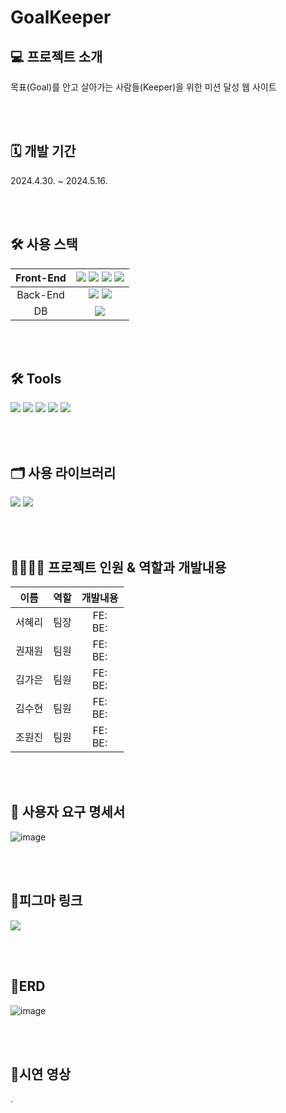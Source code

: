 # GoalKeeper

## 💻 프로젝트 소개
목표(Goal)를 안고 살아가는 사람들(Keeper)을 위한 미션 달성 웹 사이트

<br><br>

## 🗓 개발 기간
2024.4.30. ~ 2024.5.16.

<br><br>

##  🛠️ 사용 스택 
|Front-End |<img src="https://img.shields.io/badge/HTML5-E34F26?style=flat&logo=HTML5&logoColor=white" /> <img src="https://img.shields.io/badge/CSS3-1572B6?style=flat&logo=CSS3&logoColor=white" />  <img src="https://img.shields.io/badge/JavaScript-F7DF1E?style=flat&logo=JavaScript&logoColor=white" /> <img src="https://img.shields.io/badge/Thymeleaf-005F0F?style=flat&logo=Thymeleaf&logoColor=white" /> |
|:---:|:---:|
|Back-End |<img src="https://img.shields.io/badge/Java-007396?style=flat&logo=Conda-Forge&logoColor=white" /> <img src="https://img.shields.io/badge/SpringBoot-6DB33F?style=flat&logo=SpringBoot&logoColor=white" /> |
|DB|<img src="https://shields.io/badge/MySQL-blue?logo=mysql&style=plastic&logoColor=white&labelColor=blue" /> |

<br><br>

## 🛠️ Tools
<img src="https://img.shields.io/badge/IntelliJ-000000?style=flat&logo=intellijidea&logoColor=white" /> <img src="https://img.shields.io/badge/Visual%20Studio%20Code-007ACC?style=flat&logo=VisualStudioCode&logoColor=white" /> <img src="https://img.shields.io/badge/GitHub-181717?style=flat&logo=GitHub&logoColor=white" /> 
<img src="https://img.shields.io/badge/Figma-F24E1E?style=flat&logo=Figma&logoColor=white" /> <img src="https://img.shields.io/badge/Notion-181717?style=flat&logo=Notion&logoColor=white" /> 

<br><br>

## 🗂️ 사용 라이브러리
<img src="https://img.shields.io/badge/jQuery-0769AD?style=flat&logo=jQuery&logoColor=white" /> <img src="https://img.shields.io/badge/Swal2-E6C3A5?style=flat&logo=Swal2&logoColor=black" />

<br><br>

## 👨‍👩‍👧‍👦 프로젝트 인원 & 역할과 개발내용
| 이름 | 역할 | 개발내용 |
|:------:|:------:|:-----:|
|서혜리|팀장|FE:<br>BE:
|권재원|팀원|FE:<br>BE:
|김가은|팀원|FE:<br>BE:
|김수현|팀원|FE:<br>BE:
|조원진|팀원|FE:<br>BE:

<br><br>

## 🧾 사용자 요구 명세서
![image](https://github.com/RainbowAllRounders/GoalKeeper/assets/141993427/42f632a4-6e40-4dad-a3ea-32fafa5f18a8)

<br><br>

## 🎨피그마 링크
<a href="https://www.figma.com/design/IKFFGpCB51LRdUQyXxB66T/GoalKeeper?node-id=0%3A1&t=DYTy2ZuHK3jOVSZW-1"><img src="https://img.shields.io/badge/figma-F24E1E?style=flat&amp;logo=Figma&amp;logoColor=white" /></a>

<br><br>

## 💾ERD
![image](https://github.com/RainbowAllRounders/GoalKeeper/assets/141993427/ac0bec3c-2cef-489c-8869-bf8b305fc083)


<br><br>

## 🎥시연 영상
.
